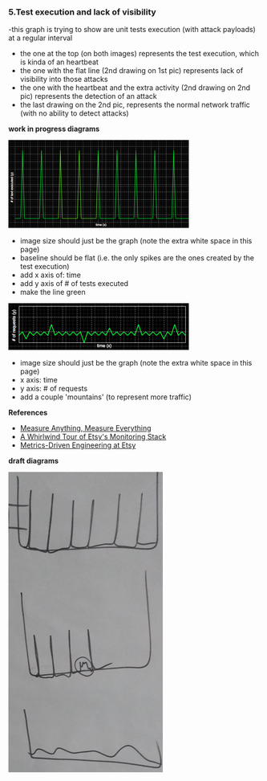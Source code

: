 ### 5.Test execution and lack of visibility

-this graph is trying to show are unit tests execution (with attack payloads) at a regular interval

- the one at the top (on both images) represents the test execution, which is kinda of an heartbeat
- the one with the flat line (2nd drawing on 1st pic) represents lack of visibility into those attacks
- the one with the heartbeat and the extra activity (2nd drawing on 2nd pic) represents the detection of an attack
- the last drawing on the 2nd pic, represents the normal network traffic (with no ability to detect attacks)

**work in progress diagrams**

![](images/Graph_01_Screenshot.png)

- image size should just be the graph (note the extra white space in this page)
- baseline should be flat (i.e. the only spikes are the ones created by the test execution)
- add x axis of: time
- add y axis of # of tests executed
- make the line green

![](images/Graph_02_Screenshot.png)

- image size should just be the graph (note the extra white space in this page)
- x axis: time
- y axis: # of requests
- add a couple 'mountains' (to represent more traffic)


**References**

- [Measure Anything, Measure Everything](https://codeascraft.com/2011/02/15/measure-anything-measure-everything)
- [A Whirlwind Tour of Etsy's Monitoring Stack](http://www.slideshare.net/mrtazz/etsy-monitoring)
- [Metrics-Driven Engineering at Etsy](http://www.slideshare.net/mikebrittain/metrics-driven-engineering-at-etsy)

**draft diagrams**

![](images/test-execution-with-some-exploits-detected.png)
